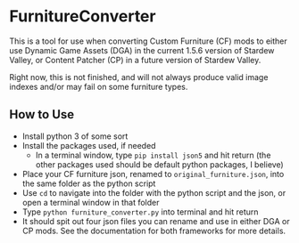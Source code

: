 # FurnitureConverter

This is a tool for use when converting Custom Furniture (CF) mods to either use Dynamic Game Assets (DGA) in the current 1.5.6 version of Stardew Valley, or Content Patcher (CP) in a future version of Stardew Valley. 

Right now, this is not finished, and will not always produce valid image indexes and/or may fail on some furniture types.

## How to Use

* Install python 3 of some sort
* Install the packages used, if needed
  * In a terminal window, type `pip install json5` and hit return (the other packages used should be default python packages, I believe)
* Place your CF furniture json, renamed to `original_furniture.json`, into the same folder as the python script
* Use `cd` to navigate into the folder with the python script and the json, or open a terminal window in that folder
* Type `python furniture_converter.py` into terminal and hit return
* It should spit out four json files you can rename and use in either DGA or CP mods. See the documentation for both frameworks for more details.
